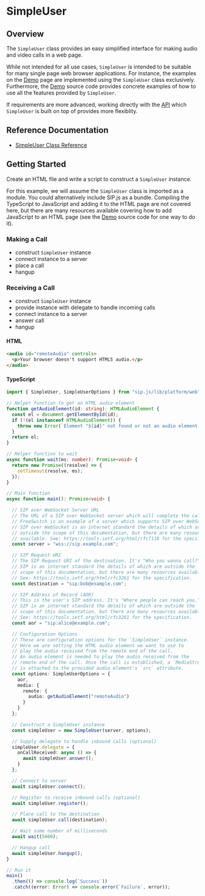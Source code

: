 # SimpleUser

## Overview

The `SimpleUser` class provides an easy simplified interface for making audio and video calls in a web page.

While not intended for all use cases, `SimpleUser` is intended to be suitable for many single page web browser applications. For instance, the examples on the [Demo](../demo/README.md) page are implemented using the `SimpleUser` class exclusively. Furthermore, the [Demo](../demo/README.md) source code provides concrete examples of how to use all the features provided by `SimpleUser`.

If requirements are more advanced, working directly with the [API](./api.md) which `SimpleUser` is built on top of provides more flexiblity.

## Reference Documentation

* [SimpleUser Class Reference](./simple-user/sip.js.md)

## Getting Started

Create an HTML file and write a script to construct a `SimpleUser` instance.

For this example, we will assume the `SimpleUser` class is imported as a module. You could alternatively include SIP.js as a bundle. Compiling the TypeScript to JavaScript and adding it to the HTML page are not covered here, but there are many resources available covering how to add JavaScript to an HTML page (see the [Demo](../demo/README.md) source code for one way to do it).

### Making a Call

* construct `SimpleUser` instance
* connect instance to a server
* place a call
* hangup

### Receiving a Call

* construct `SimpleUser` instance
* provide instance with delegate to handle incoming calls
* connect instance to a server
* answer call
* hangup

#### HTML

```html
<audio id="remoteAudio" controls>
  <p>Your browser doesn't support HTML5 audio.</p>
</audio>
```

#### TypeScript

```ts
import { SimpleUser, SimpleUserOptions } from "sip.js/lib/platform/web";

// Helper function to get an HTML audio element
function getAudioElement(id: string): HTMLAudioElement {
  const el = document.getElementById(id);
  if (!(el instanceof HTMLAudioElement)) {
    throw new Error(`Element "${id}" not found or not an audio element.`);
  }
  return el;
}

// Helper function to wait
async function wait(ms: number): Promise<void> {
  return new Promise((resolve) => {
    setTimeout(resolve, ms);
  });
}

// Main function
async function main(): Promise<void> {

  // SIP over WebSocket Server URL
  // The URL of a SIP over WebSocket server which will complete the call.
  // FreeSwitch is an example of a server which supports SIP over WebSocket.
  // SIP over WebSocket is an internet standard the details of which are
  // outside the scope of this documentation, but there are many resources
  // available. See: https://tools.ietf.org/html/rfc7118 for the specification.
  const server = "wss://sip.example.com";

  // SIP Request URI
  // The SIP Request URI of the destination. It's "Who you wanna call?"
  // SIP is an internet standard the details of which are outside the
  // scope of this documentation, but there are many resources available.
  // See: https://tools.ietf.org/html/rfc3261 for the specification.
  const destination = "sip:bob@example.com";

  // SIP Address of Record (AOR)
  // This is the user's SIP address. It's "Where people can reach you."
  // SIP is an internet standard the details of which are outside the
  // scope of this documentation, but there are many resources available.
  // See: https://tools.ietf.org/html/rfc3261 for the specification.
  const aor = "sip:alice@example.com";

  // Configuration Options
  // These are configuration options for the `SimpleUser` instance.
  // Here we are setting the HTML audio element we want to use to
  // play the audio received from the remote end of the call.
  // An audio element is needed to play the audio received from the
  // remote end of the call. Once the call is established, a `MediaStream`
  // is attached to the provided audio element's `src` attribute.
  const options: SimpleUserOptions = {
    aor,
    media: {
      remote: {
        audio: getAudioElement("remoteAudio")
      }
    }
  };

  // Construct a SimpleUser instance
  const simpleUser = new SimpleUser(server, options);

  // Supply delegate to handle inbound calls (optional)
  simpleUser.delegate = {
    onCallReceived: async () => {
      await simpleUser.answer();
    }
  };

  // Connect to server
  await simpleUser.connect();

  // Register to receive inbound calls (optional)
  await simpleUser.register();

  // Place call to the destination
  await simpleUser.call(destination);

  // Wait some number of milliseconds
  await wait(5000);

  // Hangup call
  await simpleUser.hangup();
}

// Run it
main()
  .then(() => console.log(`Success`))
  .catch((error: Error) => console.error(`Failure`, error));
```
